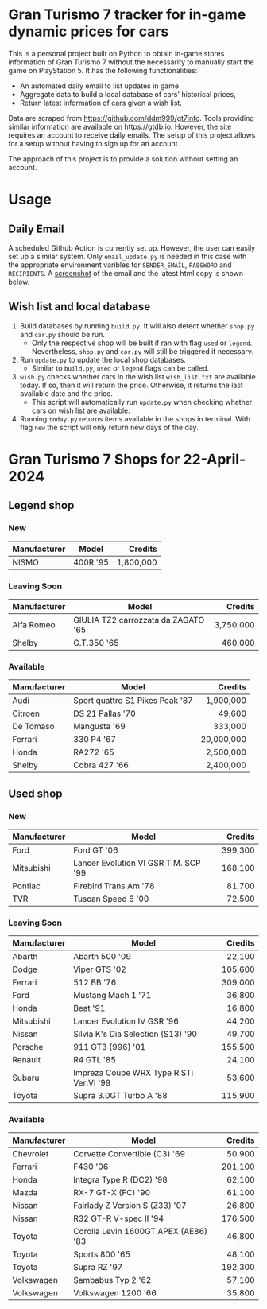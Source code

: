 # Gran Turismo 7 tracker for in-game dynamic prices for cars

This is a personal project built on Python to obtain in-game stores information of Gran Turismo 7 without the necessarity to manually start the game on PlayStation 5. It has the following functionalities:

- An automated daily email to list updates in game.
- Aggregate data to build a local database of cars' historical prices,
- Return latest information of cars given a wish list.

Data are scraped from https://github.com/ddm999/gt7info. Tools providing similar information are available on https://gtdb.io. However, the site requires an account to receive daily emails. The setup of this project allows for a setup without having to sign up for an account.

The approach of this project is to provide a solution without setting an account.

# Usage

## Daily Email

A scheduled Github Action is currently set up. However, the user can easily set up a similar system. Only `email_update.py` is needed in this case with the appropriate environment varibles for `SENDER_EMAIL`, `PASSWORD` and `RECIPIENTS`. A [screenshot](https://raw.githubusercontent.com/marcohoucheng/Gran-Turismo-7-Price-Tracker/main/data/email_screenshot.png) of the email and the latest html copy is shown below.

## Wish list and local database

1. Build databases by running `build.py`. It will also detect whether `shop.py` and `car.py` should be run.
    - Only the respective shop will be built if ran with flag `used` or `legend`. Nevertheless, `shop.py` and `car.py` will still be triggered if necessary.
2. Run `update.py` to update the local shop databases.
    - Similar to `build.py`, `used` or `legend` flags can be called.
3. `wish.py` checks whether cars in the wish list `wish_list.txt` are available today. If so, then it will return the price. Otherwise, it returns the last available date and the price.
    - This script will automatically run `update.py` when checking whather cars on wish list are available.
4. Running `today.py` returns items available in the shops in terminal. With flag `new` the script will only return new days of the day.


# Gran Turismo 7 Shops for 22-April-2024



## Legend shop

### New
 | Manufacturer | Model | Credits |
 | --- | --- | --: |
|NISMO|400R '95|1,800,000|

### Leaving Soon
 | Manufacturer | Model | Credits |
 | --- | --- | --: |
|Alfa Romeo|GIULIA TZ2 carrozzata da ZAGATO '65|3,750,000|
|Shelby|G.T.350 '65|460,000|

### Available
 | Manufacturer | Model | Credits |
 | --- | --- | --: |
|Audi|Sport quattro S1 Pikes Peak '87|1,900,000|
|Citroen|DS 21 Pallas '70|49,600|
|De Tomaso|Mangusta '69|333,000|
|Ferrari|330 P4 '67|20,000,000|
|Honda|RA272 '65|2,500,000|
|Shelby|Cobra 427 '66|2,400,000|


## Used shop

### New
 | Manufacturer | Model | Credits |
 | --- | --- | --: |
|Ford|Ford GT '06|399,300|
|Mitsubishi|Lancer Evolution VI GSR T.M. SCP '99|168,100|
|Pontiac|Firebird Trans Am '78|81,700|
|TVR|Tuscan Speed 6 '00|72,500|

### Leaving Soon
 | Manufacturer | Model | Credits |
 | --- | --- | --: |
|Abarth|Abarth 500 '09|22,100|
|Dodge|Viper GTS '02|105,600|
|Ferrari|512 BB '76|309,000|
|Ford|Mustang Mach 1 '71|36,800|
|Honda|Beat '91|16,800|
|Mitsubishi|Lancer Evolution IV GSR '96|44,200|
|Nissan|Silvia K's Dia Selection (S13) '90|49,700|
|Porsche|911 GT3 (996) '01|155,500|
|Renault|R4 GTL '85|24,100|
|Subaru|Impreza Coupe WRX Type R STi Ver.VI '99|53,600|
|Toyota|Supra 3.0GT Turbo A '88|115,900|

### Available
 | Manufacturer | Model | Credits |
 | --- | --- | --: |
|Chevrolet|Corvette Convertible (C3) '69|50,900|
|Ferrari|F430 '06|201,100|
|Honda|Integra Type R (DC2) '98|62,100|
|Mazda|RX-7 GT-X (FC) '90|61,100|
|Nissan|Fairlady Z Version S (Z33) '07|26,800|
|Nissan|R32 GT-R V-spec II '94|176,500|
|Toyota|Corolla Levin 1600GT APEX (AE86) '83|46,800|
|Toyota|Sports 800 '65|48,100|
|Toyota|Supra RZ '97|192,300|
|Volkswagen|Sambabus Typ 2 '62|57,100|
|Volkswagen|Volkswagen 1200 '66|35,800|
